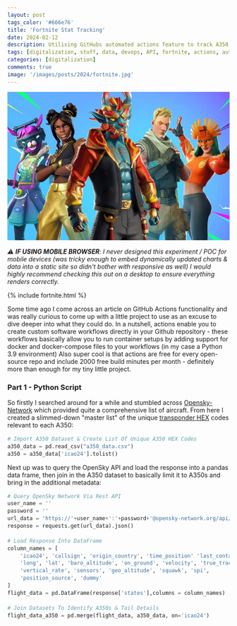 ```yaml
---
layout: post
tags_color: '#666e76'
title: 'Fortnite Stat Tracking'
date: 2024-02-12
description: Utilising GitHubs automated actions feature to track A350 flight locations.
tags: [digitalization, stuff, data, devops, API, fortnite, actions, automation, stats, game, cicd]
categories: [digitalization]
comments: true
image: '/images/posts/2024/fortnite.jpg'
---
```

![Fortnite](/images/posts/2024/fortnite.jpg)

_⚠️ **IF USING MOBILE BROWSER**: I never designed this experiment / POC for mobile devices (was tricky enough to embed dynamically updated charts & data into a static site so didn't bother with responsive as well) I would highly recommend checking this out on a desktop to ensure everything renders correctly._

{% include fortnite.html %}


Some time ago I come across an article on GitHub Actions functionality and was really curious to come up with a little project to use as an excuse to dive deeper into what they could do. 
In a nutshell, actions enable you to create custom software workflows directly in your Github repository - these workflows basically allow you to run container setups by adding support for docker and docker-compose files to your workflows (in my case a Python 3.9 environment)
Also super cool is that actions are free for every open-source repo and include 2000 free build minutes per month - definitely more than enough for my tiny little project.

### Part 1 - Python Script

So firstly I searched around for a while and stumbled across [Opensky-Network](https://opensky-network.org/datasets/metadata/) which provided quite a comprehensive list of aircraft. From here I created a slimmed-down "master list" of the unique [transponder HEX](https://en.wikipedia.org/wiki/Aviation_transponder_interrogation_modes) codes relevant to each A350:

```python
# Import A350 Dataset & Create List Of Unique A350 HEX Codes
a350_data = pd.read_csv("a350_data.csv")
a350 = a350_data['icao24'].tolist()
```

Next up was to query the OpenSky API and load the response into a pandas data frame, then join in the A350 dataset to basically limit it to A350s and bring in the additional metadata:

```python
# Query OpenSky Network Via Rest API
user_name = ''
password = ''
url_data = 'https://'+user_name+':'+password+'@opensky-network.org/api/states/all?'
response = requests.get(url_data).json()

# Load Response Into DataFrame
column_names = [
    'icao24', 'callsign', 'origin_country', 'time_position' 'last_contact',
    'long', 'lat', 'baro_altitude', 'on_ground', 'velocity', 'true_track',
    'vertical_rate', 'sensors', 'geo_altitude', 'squawk', 'spi',
    'position_source', 'dummy'
]
flight_data = pd.DataFrame(response['states'],columns = column_names)

# Join Datasets To Identify A350s & Tail Details
flight_data_a350 = pd.merge(flight_data, a350_data, on='icao24')
```
